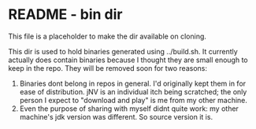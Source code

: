 README - bin dir
================
This file is a placeholder to make the dir available on cloning.

This dir is used to hold binaries generated using ../build.sh.
It currently actually does contain binaries because I thought they are small enough to keep in the repo.
They will be removed soon for two reasons:
	
1. Binaries dont belong in repos in general. I'd originally kept them in for ease of distribution. jNV is an individual itch being scratched; the only person I expect to "download and play" is me from my other machine.
2. Even the purpose of sharing with myself didnt quite work: my other machine's jdk version was different. So source version it is.
